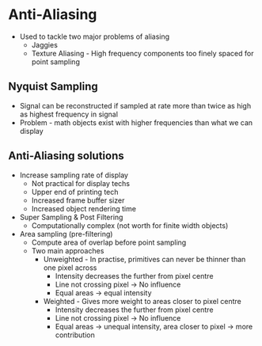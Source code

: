 # Anti-Aliasing

- Used to tackle two major problems of aliasing
  - Jaggies
  - Texture Aliasing - High frequency components too finely spaced for point sampling

## Nyquist Sampling

- Signal can be reconstructed if sampled at rate more than twice as high as highest frequency in signal
- Problem - math objects exist with higher frequencies than what we can display

## Anti-Aliasing solutions

- Increase sampling rate of display
  - Not practical for display techs
  - Upper end of printing tech
  - Increased frame buffer sizer
  - Increased object rendering time
- Super Sampling & Post Filtering
  - Computationally complex (not worth for finite width objects)
- Area sampling (pre-filtering)
  - Compute area of overlap before point sampling
  - Two main approaches
    - Unweighted - In practise, primitives can never be thinner than one pixel across
      - Intensity decreases the further from pixel centre
      - Line not crossing pixel -> No influence
      - Equal areas -> equal intensity
    - Weighted - Gives more weight to areas closer to pixel centre
      - Intensity decreases the further from pixel centre
      - Line not crossing pixel -> No influence
      - Equal areas -> unequal intensity, area closer to pixel -> more contribution
